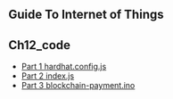 ## Guide To Internet of Things
## Ch12_code

+ [Part 1 hardhat.config.js](./hardhat.config.js)
+ [Part 2 index.js](./index.js)
+ [Part 3 blockchain-payment.ino](./blockchain-payment.ino)
